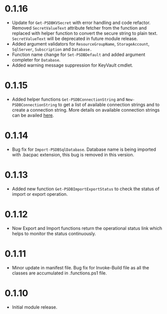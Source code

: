 # 0.1.16

- Update for `Get-PSDBKVSecret` with error handling and code refactor. Removed `SecretValueText` attribute fetcher from
the function and replaced with helper function to convert the secure string to plain text. `SecretValueText` will be
deprecated in future module release.
- Added argument validators for `ResourceGroupName`, `StorageAccount`, `SqlServer`, `Subscription` and `Database.`
- Function name change for `Set-PSDBDefault` and added argument completer for `Database`.
- Added warning message suppression for KeyVault cmdlet.

# 0.1.15

- Added helper functions `Get-PSDBConnectionString` and `New-PSDBConnectionString` to get a list of available connection
strings and to create a connection string. More details on available connection strings 
can be availed [here](https://www.connectionstrings.com/).

# 0.1.14

- Bug fix for `Import-PSDBSqlDatabase`. Database name is being imported with .bacpac extension, this bug is removed in this version.

# 0.1.13

- Added new function `Get-PSDBImportExportStatus` to check the status of import or export operation.

# 0.1.12

- Now Export and Import functions return the operational status link which helps to monitor the status continuously.

# 0.1.11

- Minor update in manifest file. Bug fix for Invoke-Build file as all the classes are accumulated in .functions.ps1 file.

# 0.1.10

- Initial module release.